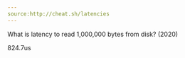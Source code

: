 ```yaml
---
source:http://cheat.sh/latencies
---
```

What is latency to read 1,000,000 bytes from disk? (2020)
<!--question-->
824.7us
